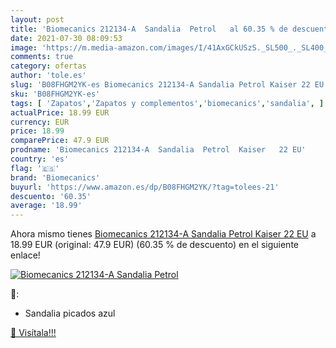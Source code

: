 ```yaml
---
layout: post
title: 'Biomecanics 212134-A  Sandalia  Petrol   al 60.35 % de descuento'
date: 2021-07-30 08:09:53
image: 'https://m.media-amazon.com/images/I/41AxGCkUSzS._SL500_._SL400_.jpg'
comments: true
category: ofertas
author: 'tole.es'
slug: 'B08FHGM2YK-es Biomecanics 212134-A Sandalia Petrol Kaiser 22 EU'
sku: 'B08FHGM2YK-es'
tags: [ 'Zapatos','Zapatos y complementos','biomecanics','sandalia', ]
actualPrice: 18.99 EUR
currency: EUR
price: 18.99
comparePrice: 47.9 EUR
prodname: 'Biomecanics 212134-A  Sandalia  Petrol  Kaiser   22 EU'
country: 'es'
flag: '🇪🇸'
brand: 'Biomecanics'
buyurl: 'https://www.amazon.es/dp/B08FHGM2YK/?tag=tolees-21'
descuento: '60.35'
average: '18.99'
---
```


Ahora mismo tienes [Biomecanics 212134-A  Sandalia  Petrol  Kaiser   22 EU](https://www.amazon.es/dp/B08FHGM2YK/?tag=tolees-21) a 18.99 EUR (original: 47.9 EUR) (60.35 %  de descuento) en el siguiente enlace!

[![Biomecanics 212134-A  Sandalia  Petrol  ](https://m.media-amazon.com/images/I/41AxGCkUSzS._SL500_._SL400_.jpg)](https://www.amazon.es/dp/B08FHGM2YK/?tag=tolees-21)

🔎:

- Sandalia picados azul

[🛒 Visítala!!!](https://www.amazon.es/dp/B08FHGM2YK/?tag=tolees-21)
